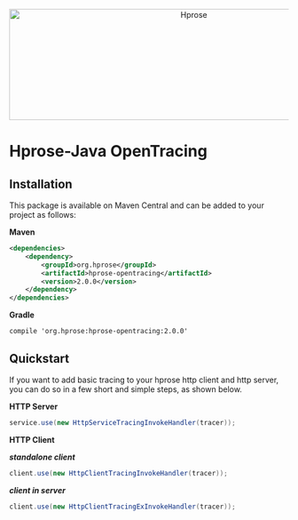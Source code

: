 <p align="center"><img src="http://hprose.com/banner.@2x.png" alt="Hprose" title="Hprose" width="650" height="200" /></p>

# Hprose-Java OpenTracing

## Installation

This package is available on Maven Central and can be added to your project as follows:

**Maven**

```xml
<dependencies>
    <dependency>
        <groupId>org.hprose</groupId>
        <artifactId>hprose-opentracing</artifactId>
        <version>2.0.0</version>
    </dependency>
</dependencies>
```

**Gradle**

```
compile 'org.hprose:hprose-opentracing:2.0.0'
```

## Quickstart

If you want to add basic tracing to your hprose http client and http server, you can do so in a few short and simple steps, as shown below.

**HTTP Server**

```java
service.use(new HttpServiceTracingInvokeHandler(tracer));
```

**HTTP Client**

***standalone client***

```java
client.use(new HttpClientTracingInvokeHandler(tracer));
```

***client in server***

```java
client.use(new HttpClientTracingExInvokeHandler(tracer));
```

